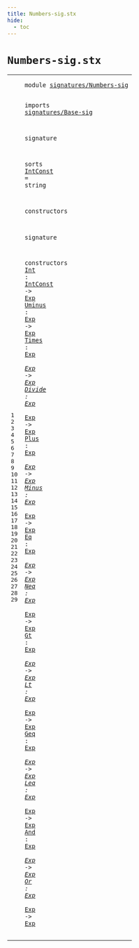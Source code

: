 ```yaml
---
title: Numbers-sig.stx
hide:
  - toc
---
```


# `Numbers-sig.stx`



[pdmosses/metaborg-tiger/org.metaborg.lang.tiger.statix/src-gen/statix/signatures/Numbers-sig.stx]: https://github.com/pdmosses/metaborg-tiger/blob/master/org.metaborg.lang.tiger.statix/src-gen/statix/signatures/Numbers-sig.stx "The source file on GitHub"

<div class="stx"><table class="highlighttable"><tbody><tr><td class="linenos"><div class="linenodiv"><pre><span></span>1
2
3
4
5
6
7
8
9
10
11
12
13
14
15
16
17
18
19
20
21
22
23
24
25
26
27
28
29
</pre></div></td>
<td class="code"><pre><code><span class="keyword">module</span> <a href="../Tiger-sig.stx/#signatures/Numbers-sig_221_243" id="signatures/Numbers-sig_7_29" title="Referenced at ../Tiger-sig.stx line 11"><span class="token sort_ModuleID">signatures/Numbers-sig</span></a>

<span class="keyword">imports</span>
  <a href="../Base-sig.stx/#signatures/Base-sig_7_26" id="signatures/Base-sig_41_60" title="Defined at ../Base-sig.stx line 1"><span class="token sort_ModuleID">signatures/Base-sig</span></a>

<span class="keyword">signature</span>

  <span class="keyword">sorts</span>
    <a href="#IntConst_156_164" id="IntConst_85_93" title="Referenced at line 16"><span class="token sort_ModuleID">IntConst</span></a> <span class="operator">=</span> <span class="cons_StringSort">string</span>

  <span class="keyword">constructors</span>

<span class="keyword">signature</span>

  <span class="keyword">constructors</span>
    <a href="../../../../trans/static-semantics.stx/#Int_8550_8553" id="Int_150_153" title="Referenced at ../../../../trans/static-semantics.stx line 366"><span class="token sort_ModuleID">Int</span></a> <span class="operator">:</span> <span class="cons_SimpleSort"><a href="#IntConst_85_93" id="IntConst_156_164" title="Defined at line 9"><span class="token sort_ModuleID">IntConst</span></a></span> <span class="operator">-&gt;</span> <span class="cons_SimpleSort"><a href="../Base-sig.stx/#Exp_68_71" id="Exp_168_171" title="Defined at ../Base-sig.stx line 9"><span class="token sort_ModuleID">Exp</span></a></span>
    <a href="../../../../trans/static-semantics.stx/#Uminus_8622_8628" id="Uminus_176_182" title="Referenced at ../../../../trans/static-semantics.stx line 371"><span class="token sort_ModuleID">Uminus</span></a> <span class="operator">:</span> <span class="cons_SimpleSort"><a href="../Base-sig.stx/#Exp_68_71" id="Exp_185_188" title="Defined at ../Base-sig.stx line 9"><span class="token sort_ModuleID">Exp</span></a></span> <span class="operator">-&gt;</span> <span class="cons_SimpleSort"><a href="../Base-sig.stx/#Exp_68_71" id="Exp_192_195" title="Defined at ../Base-sig.stx line 9"><span class="token sort_ModuleID">Exp</span></a></span>
    <a href="../../../../trans/static-semantics.stx/#Times_8795_8800" id="Times_200_205" title="Referenced at ../../../../trans/static-semantics.stx line 378"><span class="token sort_ModuleID">Times</span></a> <span class="operator">:</span> <span class="cons_SimpleSort"><a href="../Base-sig.stx/#Exp_68_71" id="Exp_208_211" title="Defined at ../Base-sig.stx line 9"><span class="token sort_ModuleID">Exp</span></a></span> <span class="operator">*</span> <span class="cons_SimpleSort"><a href="../Base-sig.stx/#Exp_68_71" id="Exp_214_217" title="Defined at ../Base-sig.stx line 9"><span class="token sort_ModuleID">Exp</span></a></span> <span class="operator">-&gt;</span> <span class="cons_SimpleSort"><a href="../Base-sig.stx/#Exp_68_71" id="Exp_221_224" title="Defined at ../Base-sig.stx line 9"><span class="token sort_ModuleID">Exp</span></a></span>
    <a href="../../../../trans/static-semantics.stx/#Divide_8690_8696" id="Divide_229_235" title="Referenced at ../../../../trans/static-semantics.stx line 374"><span class="token sort_ModuleID">Divide</span></a> <span class="operator">:</span> <span class="cons_SimpleSort"><a href="../Base-sig.stx/#Exp_68_71" id="Exp_238_241" title="Defined at ../Base-sig.stx line 9"><span class="token sort_ModuleID">Exp</span></a></span> <span class="operator">*</span> <span class="cons_SimpleSort"><a href="../Base-sig.stx/#Exp_68_71" id="Exp_244_247" title="Defined at ../Base-sig.stx line 9"><span class="token sort_ModuleID">Exp</span></a></span> <span class="operator">-&gt;</span> <span class="cons_SimpleSort"><a href="../Base-sig.stx/#Exp_68_71" id="Exp_251_254" title="Defined at ../Base-sig.stx line 9"><span class="token sort_ModuleID">Exp</span></a></span>
    <a href="../../../../trans/static-semantics.stx/#Plus_9003_9007" id="Plus_259_263" title="Referenced at ../../../../trans/static-semantics.stx line 386"><span class="token sort_ModuleID">Plus</span></a> <span class="operator">:</span> <span class="cons_SimpleSort"><a href="../Base-sig.stx/#Exp_68_71" id="Exp_266_269" title="Defined at ../Base-sig.stx line 9"><span class="token sort_ModuleID">Exp</span></a></span> <span class="operator">*</span> <span class="cons_SimpleSort"><a href="../Base-sig.stx/#Exp_68_71" id="Exp_272_275" title="Defined at ../Base-sig.stx line 9"><span class="token sort_ModuleID">Exp</span></a></span> <span class="operator">-&gt;</span> <span class="cons_SimpleSort"><a href="../Base-sig.stx/#Exp_68_71" id="Exp_279_282" title="Defined at ../Base-sig.stx line 9"><span class="token sort_ModuleID">Exp</span></a></span>
    <a href="../../../../trans/static-semantics.stx/#Minus_8899_8904" id="Minus_287_292" title="Referenced at ../../../../trans/static-semantics.stx line 382"><span class="token sort_ModuleID">Minus</span></a> <span class="operator">:</span> <span class="cons_SimpleSort"><a href="../Base-sig.stx/#Exp_68_71" id="Exp_295_298" title="Defined at ../Base-sig.stx line 9"><span class="token sort_ModuleID">Exp</span></a></span> <span class="operator">*</span> <span class="cons_SimpleSort"><a href="../Base-sig.stx/#Exp_68_71" id="Exp_301_304" title="Defined at ../Base-sig.stx line 9"><span class="token sort_ModuleID">Exp</span></a></span> <span class="operator">-&gt;</span> <span class="cons_SimpleSort"><a href="../Base-sig.stx/#Exp_68_71" id="Exp_308_311" title="Defined at ../Base-sig.stx line 9"><span class="token sort_ModuleID">Exp</span></a></span>
    <a href="../../../../trans/static-semantics.stx/#Eq_9106_9108" id="Eq_316_318" title="Referenced at ../../../../trans/static-semantics.stx line 390"><span class="token sort_ModuleID">Eq</span></a> <span class="operator">:</span> <span class="cons_SimpleSort"><a href="../Base-sig.stx/#Exp_68_71" id="Exp_321_324" title="Defined at ../Base-sig.stx line 9"><span class="token sort_ModuleID">Exp</span></a></span> <span class="operator">*</span> <span class="cons_SimpleSort"><a href="../Base-sig.stx/#Exp_68_71" id="Exp_327_330" title="Defined at ../Base-sig.stx line 9"><span class="token sort_ModuleID">Exp</span></a></span> <span class="operator">-&gt;</span> <span class="cons_SimpleSort"><a href="../Base-sig.stx/#Exp_68_71" id="Exp_334_337" title="Defined at ../Base-sig.stx line 9"><span class="token sort_ModuleID">Exp</span></a></span>
    <a href="../../../../trans/static-semantics.stx/#Neq_9266_9269" id="Neq_342_345" title="Referenced at ../../../../trans/static-semantics.stx line 396"><span class="token sort_ModuleID">Neq</span></a> <span class="operator">:</span> <span class="cons_SimpleSort"><a href="../Base-sig.stx/#Exp_68_71" id="Exp_348_351" title="Defined at ../Base-sig.stx line 9"><span class="token sort_ModuleID">Exp</span></a></span> <span class="operator">*</span> <span class="cons_SimpleSort"><a href="../Base-sig.stx/#Exp_68_71" id="Exp_354_357" title="Defined at ../Base-sig.stx line 9"><span class="token sort_ModuleID">Exp</span></a></span> <span class="operator">-&gt;</span> <span class="cons_SimpleSort"><a href="../Base-sig.stx/#Exp_68_71" id="Exp_361_364" title="Defined at ../Base-sig.stx line 9"><span class="token sort_ModuleID">Exp</span></a></span>
    <a href="../../../../trans/static-semantics.stx/#Gt_9428_9430" id="Gt_369_371" title="Referenced at ../../../../trans/static-semantics.stx line 402"><span class="token sort_ModuleID">Gt</span></a> <span class="operator">:</span> <span class="cons_SimpleSort"><a href="../Base-sig.stx/#Exp_68_71" id="Exp_374_377" title="Defined at ../Base-sig.stx line 9"><span class="token sort_ModuleID">Exp</span></a></span> <span class="operator">*</span> <span class="cons_SimpleSort"><a href="../Base-sig.stx/#Exp_68_71" id="Exp_380_383" title="Defined at ../Base-sig.stx line 9"><span class="token sort_ModuleID">Exp</span></a></span> <span class="operator">-&gt;</span> <span class="cons_SimpleSort"><a href="../Base-sig.stx/#Exp_68_71" id="Exp_387_390" title="Defined at ../Base-sig.stx line 9"><span class="token sort_ModuleID">Exp</span></a></span>
    <a href="../../../../trans/static-semantics.stx/#Lt_9571_9573" id="Lt_395_397" title="Referenced at ../../../../trans/static-semantics.stx line 407"><span class="token sort_ModuleID">Lt</span></a> <span class="operator">:</span> <span class="cons_SimpleSort"><a href="../Base-sig.stx/#Exp_68_71" id="Exp_400_403" title="Defined at ../Base-sig.stx line 9"><span class="token sort_ModuleID">Exp</span></a></span> <span class="operator">*</span> <span class="cons_SimpleSort"><a href="../Base-sig.stx/#Exp_68_71" id="Exp_406_409" title="Defined at ../Base-sig.stx line 9"><span class="token sort_ModuleID">Exp</span></a></span> <span class="operator">-&gt;</span> <span class="cons_SimpleSort"><a href="../Base-sig.stx/#Exp_68_71" id="Exp_413_416" title="Defined at ../Base-sig.stx line 9"><span class="token sort_ModuleID">Exp</span></a></span>
    <a href="../../../../trans/static-semantics.stx/#Geq_9672_9675" id="Geq_421_424" title="Referenced at ../../../../trans/static-semantics.stx line 411"><span class="token sort_ModuleID">Geq</span></a> <span class="operator">:</span> <span class="cons_SimpleSort"><a href="../Base-sig.stx/#Exp_68_71" id="Exp_427_430" title="Defined at ../Base-sig.stx line 9"><span class="token sort_ModuleID">Exp</span></a></span> <span class="operator">*</span> <span class="cons_SimpleSort"><a href="../Base-sig.stx/#Exp_68_71" id="Exp_433_436" title="Defined at ../Base-sig.stx line 9"><span class="token sort_ModuleID">Exp</span></a></span> <span class="operator">-&gt;</span> <span class="cons_SimpleSort"><a href="../Base-sig.stx/#Exp_68_71" id="Exp_440_443" title="Defined at ../Base-sig.stx line 9"><span class="token sort_ModuleID">Exp</span></a></span>
    <a href="../../../../trans/static-semantics.stx/#Leq_9774_9777" id="Leq_448_451" title="Referenced at ../../../../trans/static-semantics.stx line 415"><span class="token sort_ModuleID">Leq</span></a> <span class="operator">:</span> <span class="cons_SimpleSort"><a href="../Base-sig.stx/#Exp_68_71" id="Exp_454_457" title="Defined at ../Base-sig.stx line 9"><span class="token sort_ModuleID">Exp</span></a></span> <span class="operator">*</span> <span class="cons_SimpleSort"><a href="../Base-sig.stx/#Exp_68_71" id="Exp_460_463" title="Defined at ../Base-sig.stx line 9"><span class="token sort_ModuleID">Exp</span></a></span> <span class="operator">-&gt;</span> <span class="cons_SimpleSort"><a href="../Base-sig.stx/#Exp_68_71" id="Exp_467_470" title="Defined at ../Base-sig.stx line 9"><span class="token sort_ModuleID">Exp</span></a></span>
    <a href="../../../../trans/static-semantics.stx/#And_9977_9980" id="And_475_478" title="Referenced at ../../../../trans/static-semantics.stx line 423"><span class="token sort_ModuleID">And</span></a> <span class="operator">:</span> <span class="cons_SimpleSort"><a href="../Base-sig.stx/#Exp_68_71" id="Exp_481_484" title="Defined at ../Base-sig.stx line 9"><span class="token sort_ModuleID">Exp</span></a></span> <span class="operator">*</span> <span class="cons_SimpleSort"><a href="../Base-sig.stx/#Exp_68_71" id="Exp_487_490" title="Defined at ../Base-sig.stx line 9"><span class="token sort_ModuleID">Exp</span></a></span> <span class="operator">-&gt;</span> <span class="cons_SimpleSort"><a href="../Base-sig.stx/#Exp_68_71" id="Exp_494_497" title="Defined at ../Base-sig.stx line 9"><span class="token sort_ModuleID">Exp</span></a></span>
    <a href="../../../../trans/static-semantics.stx/#Or_9876_9878" id="Or_502_504" title="Referenced at ../../../../trans/static-semantics.stx line 419"><span class="token sort_ModuleID">Or</span></a> <span class="operator">:</span> <span class="cons_SimpleSort"><a href="../Base-sig.stx/#Exp_68_71" id="Exp_507_510" title="Defined at ../Base-sig.stx line 9"><span class="token sort_ModuleID">Exp</span></a></span> <span class="operator">*</span> <span class="cons_SimpleSort"><a href="../Base-sig.stx/#Exp_68_71" id="Exp_513_516" title="Defined at ../Base-sig.stx line 9"><span class="token sort_ModuleID">Exp</span></a></span> <span class="operator">-&gt;</span> <span class="cons_SimpleSort"><a href="../Base-sig.stx/#Exp_68_71" id="Exp_520_523" title="Defined at ../Base-sig.stx line 9"><span class="token sort_ModuleID">Exp</span></a></span>
</code></pre></td></tr></tbody></table></div>
